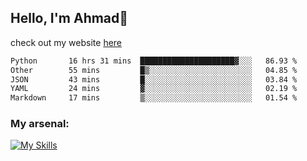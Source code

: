 
## Hello, I'm Ahmad👋

check out my website [here](https://ahmadalwi.com/)

<!--START_SECTION:waka-->

```txt
Python       16 hrs 31 mins  █████████████████████▓░░░   86.93 %
Other        55 mins         █▒░░░░░░░░░░░░░░░░░░░░░░░   04.85 %
JSON         43 mins         █░░░░░░░░░░░░░░░░░░░░░░░░   03.84 %
YAML         24 mins         ▓░░░░░░░░░░░░░░░░░░░░░░░░   02.19 %
Markdown     17 mins         ▒░░░░░░░░░░░░░░░░░░░░░░░░   01.54 %
```

<!--END_SECTION:waka-->

### My arsenal:

[![My Skills](https://skillicons.dev/icons?i=js,ts,py,go,react,nextjs,svelte,nodejs,django,tailwind,html,css,sass,firebase,mongodb,postgres,mysql,redis,git,github,docker,vscode,figma,godot)](https://skillicons.dev)
